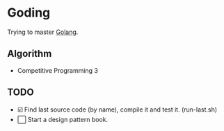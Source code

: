 # Goding

Trying to master [Golang](https://golang.org).

## Algorithm

* Competitive Programming 3 

## TODO

* ☑️ Find last source code (by name), compile it and test it. (run-last.sh)
* ⬜️ Start a design pattern book.
